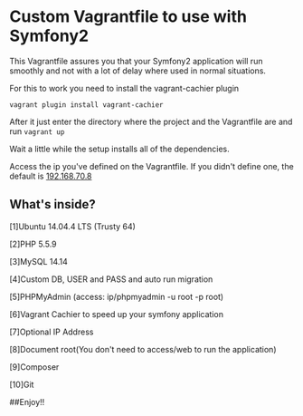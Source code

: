 # Custom Vagrantfile to use with Symfony2

This Vagrantfile assures you that your Symfony2 application will run smoothly and not with a lot of delay where used in normal situations.

For this to work you need to install the vagrant-cachier plugin

```vagrant plugin install vagrant-cachier```

After it just enter the directory where the project and the Vagrantfile are and run ```vagrant up```

Wait a little while the setup installs all of the dependencies.

Access the ip you've defined on the Vagrantfile. If you didn't define one, the default is [192.168.70.8](http://192.168.70.8)

What's inside?
--------------

 [1]Ubuntu 14.04.4 LTS (Trusty 64)
 
 [2]PHP 5.5.9
 
 [3]MySQL 14.14
 
 [4]Custom DB, USER and PASS and auto run migration
 
 [5]PHPMyAdmin (access: ip/phpmyadmin -u root -p root)
 
 [6]Vagrant Cachier to speed up your symfony application
 
 [7]Optional IP Address
 
 [8]Document root(You don't need to access/web to run the application)
 
 [9]Composer
 
[10]Git

##Enjoy!!
